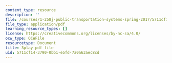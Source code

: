 ```yaml
---
content_type: resource
description: ''
file: /courses/1-258j-public-transportation-systems-spring-2017/5711cf1437900bb1e5fd7a0a63aec8cd_G1sBybS2M48.pdf
file_type: application/pdf
learning_resource_types: []
license: https://creativecommons.org/licenses/by-nc-sa/4.0/
ocw_type: OCWFile
resourcetype: Document
title: 3play pdf file
uid: 5711cf14-3790-0bb1-e5fd-7a0a63aec8cd
---
```

